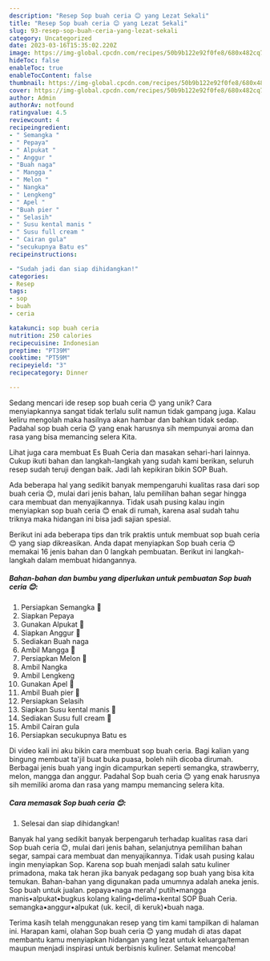 ```yaml
---
description: "Resep Sop buah ceria 😊 yang Lezat Sekali"
title: "Resep Sop buah ceria 😊 yang Lezat Sekali"
slug: 93-resep-sop-buah-ceria-yang-lezat-sekali
category: Uncategorized
date: 2023-03-16T15:35:02.220Z
image: https://img-global.cpcdn.com/recipes/50b9b122e92f0fe8/680x482cq70/sop-buah-ceria-foto-resep-utama.jpg
hideToc: false
enableToc: true
enableTocContent: false
thumbnail: https://img-global.cpcdn.com/recipes/50b9b122e92f0fe8/680x482cq70/sop-buah-ceria-foto-resep-utama.jpg
cover: https://img-global.cpcdn.com/recipes/50b9b122e92f0fe8/680x482cq70/sop-buah-ceria-foto-resep-utama.jpg
author: Admin
authorAv: notfound
ratingvalue: 4.5
reviewcount: 4
recipeingredient:
- " Semangka "
- " Pepaya"
- " Alpukat "
- " Anggur "
- "Buah naga"
- " Mangga "
- " Melon "
- " Nangka"
- " Lengkeng"
- " Apel "
- "Buah pier "
- " Selasih"
- " Susu kental manis "
- " Susu full cream "
- " Cairan gula"
- "secukupnya Batu es"
recipeinstructions:

- "Sudah jadi dan siap dihidangkan!"
categories:
- Resep
tags:
- sop
- buah
- ceria

katakunci: sop buah ceria 
nutrition: 250 calories
recipecuisine: Indonesian
preptime: "PT39M"
cooktime: "PT59M"
recipeyield: "3"
recipecategory: Dinner

---
```





Sedang mencari ide resep sop buah ceria 😊 yang unik? Cara menyiapkannya sangat tidak terlalu sulit namun tidak gampang juga. Kalau keliru mengolah maka hasilnya akan hambar dan bahkan tidak sedap. Padahal sop buah ceria 😊 yang enak harusnya sih mempunyai aroma dan rasa yang bisa memancing selera Kita.





Lihat juga cara membuat Es Buah Ceria dan masakan sehari-hari lainnya. Cukup ikuti bahan dan langkah-langkah yang sudah kami berikan, seluruh resep sudah teruji dengan baik. Jadi lah kepikiran bikin SOP Buah.

Ada beberapa hal yang sedikit banyak mempengaruhi kualitas rasa dari sop buah ceria 😊, mulai dari jenis bahan, lalu pemilihan bahan segar hingga cara membuat dan menyajikannya. Tidak usah pusing kalau ingin menyiapkan sop buah ceria 😊 enak di rumah, karena asal sudah tahu triknya maka hidangan ini bisa jadi sajian spesial.






Berikut ini ada beberapa tips dan trik praktis untuk membuat sop buah ceria 😊 yang siap dikreasikan. Anda dapat menyiapkan Sop buah ceria 😊 memakai 16 jenis bahan dan 0 langkah pembuatan. Berikut ini langkah-langkah dalam membuat hidangannya.

<!--inarticleads1-->

##### Bahan-bahan dan bumbu yang diperlukan untuk pembuatan Sop buah ceria 😊:

1. Persiapkan  Semangka 🍉
1. Siapkan  Pepaya
1. Gunakan  Alpukat 🥑
1. Siapkan  Anggur 🍇
1. Sediakan Buah naga
1. Ambil  Mangga 🥭
1. Persiapkan  Melon 🍈
1. Ambil  Nangka
1. Ambil  Lengkeng
1. Gunakan  Apel 🍎
1. Ambil Buah pier 🍐
1. Persiapkan  Selasih
1. Siapkan  Susu kental manis 🍼
1. Sediakan  Susu full cream 🍼
1. Ambil  Cairan gula
1. Persiapkan secukupnya Batu es


Di video kali ini aku bikin cara membuat sop buah ceria. Bagi kalian yang bingung membuat ta&#39;jil buat buka puasa, boleh niih dicoba dirumah. Berbagai jenis buah yang ingin dicampurkan seperti semangka, strawberry, melon, mangga dan anggur. Padahal Sop buah ceria 😊 yang enak harusnya sih memiliki aroma dan rasa yang mampu memancing selera kita. 

<!--inarticleads2-->

##### Cara memasak Sop buah ceria 😊:


1. Selesai dan siap dihidangkan!

Banyak hal yang sedikit banyak berpengaruh terhadap kualitas rasa dari Sop buah ceria 😊, mulai dari jenis bahan, selanjutnya pemilihan bahan segar, sampai cara membuat dan menyajikannya. Tidak usah pusing kalau ingin menyiapkan Sop. Karena sop buah menjadi salah satu kuliner primadona, maka tak heran jika banyak pedagang sop buah yang bisa kita temukan. Bahan-bahan yang digunakan pada umumnya adalah aneka jenis. Sop buah untuk jualan. pepaya•naga merah/ putih•mangga manis•alpukat•bugkus kolang kaling•delima•kental SOP Buah Ceria. semangka•anggur•alpukat (uk. kecil, di keruk)•buah naga. 

Terima kasih telah menggunakan resep yang tim kami tampilkan di halaman ini. Harapan kami, olahan Sop buah ceria 😊 yang mudah di atas dapat membantu kamu menyiapkan hidangan yang lezat untuk keluarga/teman maupun menjadi inspirasi untuk berbisnis kuliner. Selamat mencoba!
